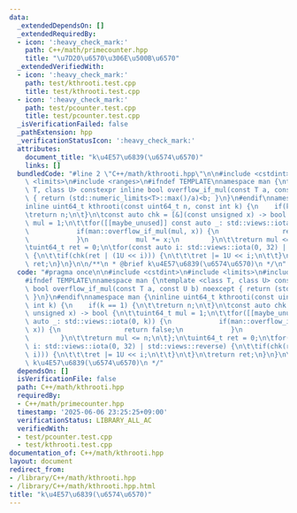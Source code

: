 ```yaml
---
data:
  _extendedDependsOn: []
  _extendedRequiredBy:
  - icon: ':heavy_check_mark:'
    path: C++/math/primecounter.hpp
    title: "\u7D20\u6570\u306E\u500B\u6570"
  _extendedVerifiedWith:
  - icon: ':heavy_check_mark:'
    path: test/kthrooti.test.cpp
    title: test/kthrooti.test.cpp
  - icon: ':heavy_check_mark:'
    path: test/pcounter.test.cpp
    title: test/pcounter.test.cpp
  _isVerificationFailed: false
  _pathExtension: hpp
  _verificationStatusIcon: ':heavy_check_mark:'
  attributes:
    document_title: "k\u4E57\u6839(\u6574\u6570)"
    links: []
  bundledCode: "#line 2 \"C++/math/kthrooti.hpp\"\n\n#include <cstdint>\n#include\
    \ <limits>\n#include <ranges>\n#ifndef TEMPLATE\nnamespace man {\ntemplate <class\
    \ T, class U> constexpr inline bool overflow_if_mul(const T a, const U b) noexcept\
    \ { return (std::numeric_limits<T>::max()/a)<b; }\n}\n#endif\nnamespace man {\n\
    inline uint64_t kthrooti(const uint64_t n, const int k) {\n    if(k == 1) {\n\t\
    \treturn n;\n\t}\n\tconst auto chk = [&](const unsigned x) -> bool {\n\t\tuint64_t\
    \ mul = 1;\n\t\tfor([[maybe_unused]] const auto _: std::views::iota(0, k)) {\n\
    \            if(man::overflow_if_mul(mul, x)) {\n                return false;\n\
    \            }\n            mul *= x;\n        }\n\t\treturn mul <= n;\n\t};\n\
    \tuint64_t ret = 0;\n\tfor(const auto i: std::views::iota(0, 32) | std::views::reverse)\
    \ {\n\t\tif(chk(ret | (1U << i))) {\n\t\t\tret |= 1U << i;\n\t\t}\n\t}\n\treturn\
    \ ret;\n}\n}\n\n/**\n * @brief k\u4E57\u6839(\u6574\u6570)\n */\n"
  code: "#pragma once\n\n#include <cstdint>\n#include <limits>\n#include <ranges>\n\
    #ifndef TEMPLATE\nnamespace man {\ntemplate <class T, class U> constexpr inline\
    \ bool overflow_if_mul(const T a, const U b) noexcept { return (std::numeric_limits<T>::max()/a)<b;\
    \ }\n}\n#endif\nnamespace man {\ninline uint64_t kthrooti(const uint64_t n, const\
    \ int k) {\n    if(k == 1) {\n\t\treturn n;\n\t}\n\tconst auto chk = [&](const\
    \ unsigned x) -> bool {\n\t\tuint64_t mul = 1;\n\t\tfor([[maybe_unused]] const\
    \ auto _: std::views::iota(0, k)) {\n            if(man::overflow_if_mul(mul,\
    \ x)) {\n                return false;\n            }\n            mul *= x;\n\
    \        }\n\t\treturn mul <= n;\n\t};\n\tuint64_t ret = 0;\n\tfor(const auto\
    \ i: std::views::iota(0, 32) | std::views::reverse) {\n\t\tif(chk(ret | (1U <<\
    \ i))) {\n\t\t\tret |= 1U << i;\n\t\t}\n\t}\n\treturn ret;\n}\n}\n\n/**\n * @brief\
    \ k\u4E57\u6839(\u6574\u6570)\n */"
  dependsOn: []
  isVerificationFile: false
  path: C++/math/kthrooti.hpp
  requiredBy:
  - C++/math/primecounter.hpp
  timestamp: '2025-06-06 23:25:25+09:00'
  verificationStatus: LIBRARY_ALL_AC
  verifiedWith:
  - test/pcounter.test.cpp
  - test/kthrooti.test.cpp
documentation_of: C++/math/kthrooti.hpp
layout: document
redirect_from:
- /library/C++/math/kthrooti.hpp
- /library/C++/math/kthrooti.hpp.html
title: "k\u4E57\u6839(\u6574\u6570)"
---
```

